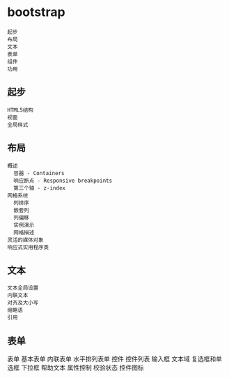 # bootstrap

    起步
    布局
    文本
    表单
    组件
    功用



## 起步
    HTML5结构
    视窗
    全局样式

## 布局
    概述
      容器 - Containers
      响应断点 - Responsive breakpoints
      第三个轴 - z-index
    网格系统
      列排序
      嵌套列
      列偏移
      实例演示
      网格描述
    灵活的媒体对象
    响应式实用程序类

## 文本
    文本全局设置
    内联文本
    对齐及大小写
    缩略语
    引用

## 表单
  表单
    基本表单
    内联表单
    水平排列表单
  控件
    控件列表
      输入框
      文本域
      复选框和单选框
      下拉框
      帮助文本
    属性控制
    校验状态
    控件图标
